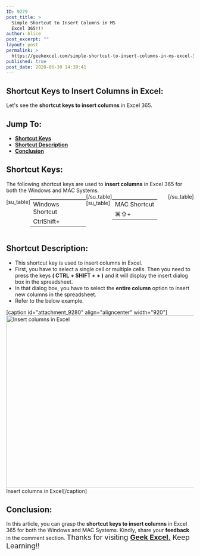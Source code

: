 ```yaml
---
ID: 9279
post_title: >
  Simple Shortcut to Insert Columns in MS
  Excel 365!!!
author: Alice
post_excerpt: ""
layout: post
permalink: >
  https://geekexcel.com/simple-shortcut-to-insert-columns-in-ms-excel-365/
published: true
post_date: 2020-06-30 14:39:41
---
```

<h2>Shortcut Keys to Insert Columns in Excel:</h2>
Let's see the <strong>shortcut keys to insert columns</strong> in Excel 365.
<h2>Jump To:</h2>
<ul>
 	<li><strong><a href="#1">Shortcut Keys</a></strong></li>
 	<li><strong><a href="#2">Shortcut Description</a></strong></li>
 	<li><strong><a href="#3">Conclusion</a></strong></li>
</ul>
<h2 id="1">Shortcut Keys:</h2>
The following shortcut keys are used to <strong>insert columns</strong> in Excel 365 for both the Windows and MAC Systems.
<div style="display: flex;">

[su_table]
<table>
<tbody>
<tr>
<td>Windows Shortcut</td>
</tr>
<tr>
<td style="display: flex;"><span class="key-flex"><span class="win-key" style="width: 120px;"><span class="custom-span-key">Ctrl</span></span></span><span class="key-flex"><span class="win-key" style="width: 120px;"><span class="custom-span-key">Shift</span></span></span><span class="key-flex"><span class="win-key"><span class="custom-span-key">+</span></span></span></td>
</tr>
</tbody>
</table>
[/su_table]
[su_table]
<table style="float: right;">
<tbody>
<tr>
<td>MAC Shortcut</td>
</tr>
<tr>
<td style="display: flex;"><span class="key-flex"><span class="mac-key"><span class="custom-span-key">⌘</span></span></span><span class="key-flex"><span class="mac-key"><span class="custom-span-key">⇧</span></span></span><span class="key-flex"><span class="mac-key"><span class="custom-span-key">+</span></span></span></td>
</tr>
</tbody>
</table>
[/su_table]

</div>
<h2 id="2">Shortcut Description:</h2>
<ul>
 	<li>This shortcut key is used to insert columns in Excel.</li>
 	<li>First, you have to select a single cell or multiple cells. Then you need to press the keys <strong>( CTRL</strong> <strong>+ SHIFT + + )</strong> and it will display the insert dialog box in the spreadsheet.</li>
 	<li>In that dialog box, you have to select the <strong>entire column</strong> option to insert new columns in the spreadsheet.</li>
 	<li>Refer to the below example.</li>
</ul>
[caption id="attachment_9280" align="aligncenter" width="920"]<img class="size-full wp-image-9280" src="https://geekexcel.com/wp-content/uploads/2020/06/ezgif.com-optimize-86.gif" alt="Insert columns in Excel" width="920" height="464" /> Insert columns in Excel[/caption]
<h2 id="3">Conclusion:</h2>
In this article, you can grasp the <strong>shortcut keys to insert columns</strong> in Excel 365 for both the Windows and MAC Systems. Kindly, share your <strong>feedback</strong> in the comment section. <span style="font-size: 19px;">Thanks for visiting <strong><a href="https://geekexcel.com/">Geek Excel.</a></strong> Keep Learning!!</span>